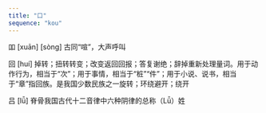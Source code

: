 ```yaml
---
title: "口"
sequence: "kou"
---
```


吅
[xuān]  [sòng]
古同“喧”，大声呼叫

回 [huí]
掉转；扭转转变；改变返回回报；答复谢绝；辞掉重新处理量词。用于动作行为，相当于“次”；用于事情，相当于“桩”“件”；用于小说、说书，相当于“章”指回族。是我国少数民族之一旋转；环绕避开；绕开

吕
[lǚ]
脊骨我国古代十二音律中六种阴律的总称（Lǚ）姓
